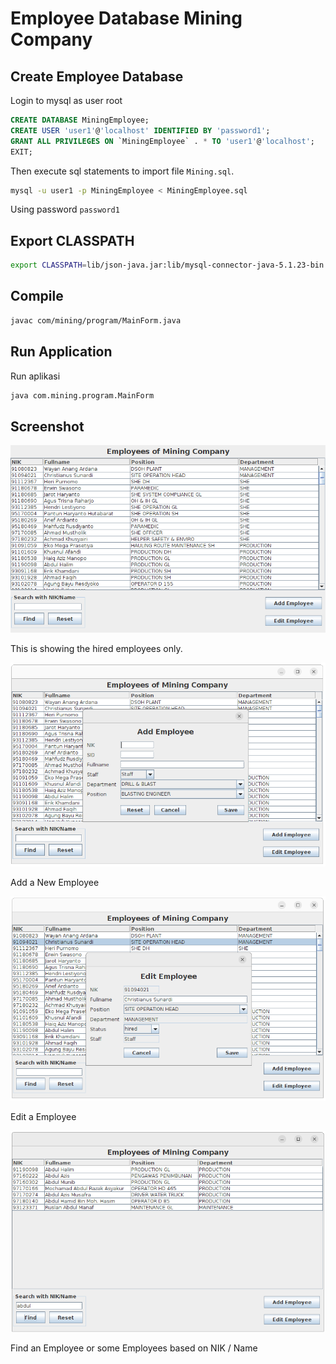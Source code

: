 # Employee Database Mining Company

## Create Employee Database

Login to mysql as user root

```sql
CREATE DATABASE MiningEmployee;
CREATE USER 'user1'@'localhost' IDENTIFIED BY 'password1';
GRANT ALL PRIVILEGES ON `MiningEmployee` . * TO 'user1'@'localhost';
EXIT;
```

Then execute sql statements to import file `Mining.sql`.

```sh
mysql -u user1 -p MiningEmployee < MiningEmployee.sql
```

Using password `password1`

## Export CLASSPATH

```sh
export CLASSPATH=lib/json-java.jar:lib/mysql-connector-java-5.1.23-bin.jar:lib/swingx-core-1.6.2.jar:.
```

## Compile

```sh
javac com/mining/program/MainForm.java
```

## Run Application

Run aplikasi
```sh
java com.mining.program.MainForm
```

## Screenshot

![Screenshot](00.png)

This is showing the hired employees only.

![Screenshot](01.png)

Add a New Employee

![Screenshot](02.png)

Edit a Employee

![Screenshot](03.png)

Find an Employee or some Employees based on NIK / Name

